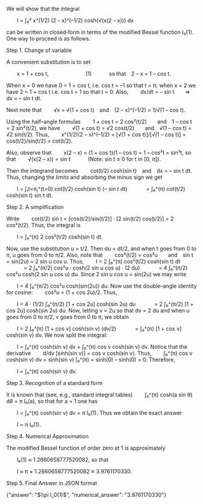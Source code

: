 We will show that the integral

  I = ∫₀² x^(1/2) (2 – x)^(–1/2) cosh(√(x(2 – x))) dx

can be written in closed‐form in terms of the modified Bessel function I₀(1). One way to proceed is as follows.

Step 1. Change of variable

A convenient substitution is to set

  x = 1 + cos t,       (1)
   so that 2 – x = 1 – cos t.

When x = 0 we have 0 = 1 + cos t, i.e. cos t = –1 so that t = π; when x = 2 we have 2 = 1 + cos t i.e. cos t = 1 so that t = 0. Also,
  dx/dt = – sin t  ⇒ dx = – sin t dt.

Next note that
  √x = √(1 + cos t) and (2 – x)^(–1/2) = 1/√(1 – cos t).

Using the half–angle formulas
  1 + cos t = 2 cos²(t/2)  and 1 – cos t = 2 sin²(t/2),
we have
  √(1 + cos t) = √2 cos(t/2)  and √(1 – cos t) = √2 sin(t/2).
Thus,
  x^(1/2)(2 – x)^(–1/2) = [√(1 + cos t)]/[√(1 – cos t)] = cos(t/2)/sin(t/2) = cot(t/2).

Also, observe that
  x(2 – x) = (1 + cos t)(1 – cos t) = 1 – cos²t = sin²t,
so that
  √(x(2 – x)) = sin t    (Note: sin t ≥ 0 for t in [0, π]).

Then the integrand becomes
  cot(t/2) cosh(sin t) and dx = – sin t dt.
Thus, changing the limits and absorbing the minus sign we get

  I = ∫₍t=π₎^(t=0) cot(t/2) cosh(sin t) (– sin t dt)
    = ∫₀^(π) cot(t/2) cosh(sin t) sin t dt.

Step 2. A simplification

Write
  cot(t/2) sin t = [cos(t/2)/sin(t/2)] · [2 sin(t/2) cos(t/2)] = 2 cos²(t/2).
Thus, the integral is

  I = ∫₀^(π) 2 cos²(t/2) cosh(sin t) dt.

Now, use the substitution u = t/2. Then du = dt/2, and when t goes from 0 to π, u goes from 0 to π/2. Also, note that
  cos²(t/2) = cos²u  and sin t = sin(2u) = 2 sin u cos u.
Thus,
  I = 2 ∫₀^(π) cos²(t/2) cosh(sin t) dt
    = 2 ∫₀^(π/2) cos²u · cosh(2 sin u cos u) · (2 du)
    = 4 ∫₀^(π/2) cos²u cosh(2 sin u cos u) du.
Since 2 sin u cos u = sin(2u) we may write

  I = 4 ∫₀^(π/2) cos²u cosh(sin(2u)) du.
Now use the double–angle identity for cosine:
  cos²u = (1 + cos 2u)/2.
Thus,

  I = 4 · (1/2) ∫₀^(π/2) [1 + cos 2u] cosh(sin 2u) du
    = 2 ∫₀^(π/2) [1 + cos 2u] cosh(sin 2u) du.
Now, letting v = 2u so that dv = 2 du and when u goes from 0 to π/2, v goes from 0 to π, we obtain

  I = 2 ∫₀^(π) [1 + cos v] cosh(sin v) (dv/2)
    = ∫₀^(π) [1 + cos v] cosh(sin v) dv.
We now split the integral:

  I = ∫₀^(π) cosh(sin v) dv + ∫₀^(π) cos v cosh(sin v) dv.
Notice that the derivative
  d/dv [sinh(sin v)] = cos v cosh(sin v).
Thus,
  ∫₀^(π) cos v cosh(sin v) dv = sinh(sin v) |₀^(π) = sinh(0) – sinh(0) = 0.
Therefore,

  I = ∫₀^(π) cosh(sin v) dv.

Step 3. Recognition of a standard form

It is known that (see, e.g., standard integral tables)
  ∫₀^(π) cosh(a sin θ) dθ = π I₀(a),
so that for a = 1 one has

  I = ∫₀^(π) cosh(sin v) dv = π I₀(1).
Thus we obtain the exact answer

  I = π I₀(1).

Step 4. Numerical Approximation

The modified Bessel function of order zero at 1 is approximately

  I₀(1) ≈ 1.2660658777520082,
so that

  I ≈ π × 1.2660658777520082 ≈ 3.9761170330.

Step 5. Final Answer in JSON format

{"answer": "$\\pi I_0(1)$", "numerical_answer": "3.9761170330"}